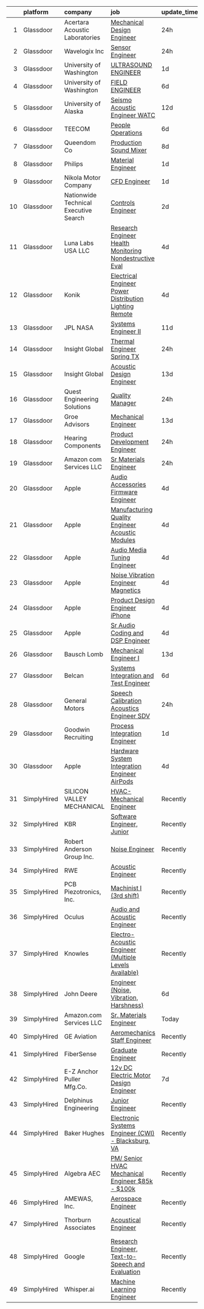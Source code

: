 

|    | platform    | company                                 | job                                                                                                                                                                                                                                                                                                                                                                                                                                                                                                                                                                                                                                                                                                                                                                                                                                                                                                                                                                                                                                                                                                                                                                                                                                                                                                                                                                                      | update_time   | location                  |
|---:|:------------|:----------------------------------------|:-----------------------------------------------------------------------------------------------------------------------------------------------------------------------------------------------------------------------------------------------------------------------------------------------------------------------------------------------------------------------------------------------------------------------------------------------------------------------------------------------------------------------------------------------------------------------------------------------------------------------------------------------------------------------------------------------------------------------------------------------------------------------------------------------------------------------------------------------------------------------------------------------------------------------------------------------------------------------------------------------------------------------------------------------------------------------------------------------------------------------------------------------------------------------------------------------------------------------------------------------------------------------------------------------------------------------------------------------------------------------------------------|:--------------|:--------------------------|
|  1 | Glassdoor   | Acertara Acoustic Laboratories          | [Mechanical Design Engineer](https://www.glassdoor.com/partner/jobListing.htm?pos=104&ao=1110586&s=58&guid=000001814218b45882c85ec11d113a2c&src=GD_JOB_AD&t=SR&vt=w&ea=1&cs=1_2698b5eb&cb=1654671324780&jobListingId=1007923836196&cpc=1160948BCBA38B5B&jrtk=3-0-1g511hd97r14l801-1g511hd9hpkgu800-923bf5b349813716--6NYlbfkN0BflVJNwGhgNxcd2RjbXHB2Xi-A9QixhWiONe55HLAVw5nJx4VfApodUOyVfTfArvkuLW9bEABIOiwKF4FzDhbFZ6VMkWjyIOdyHiyGji4bHgYl3l-aQF10j2mu2h90b1WCcrqsPRqSOWJBlUw4AxEDAryxQ5qwY3Tw9_EYsg_i_MxOQ7jLe2rtFB4EhSnG_ou2mLeProaa-t0wOz7XTrPWyqsAsFRCCqlYsgnONPkXLkrHUf9BSSrsb9n-PzPHM-wvKelsYY6AYI8DxmPmSS7vVqhFGe4W4PIIU3ag0sDjVyFsxgoZU6aTInd1t99S1rl0azxfKiVMMHShtYGpcRJCdOLB7GHjR_rOnEd9cV8C27L1NzCXtLrPlnLK3SZVKYZJk82b1zcdswQzq2GSSZriZL9M9Nju30XCfuP5wxwp6qSacbw5c0e9SCMxFxcFOAk8WginLC4YGyTTl_UWlRt8yo6mJAKM9fjts2zc9sqrp5g97iD0N2cWrLG7SeW_1JcxHejxtybwow8WVcQdpzNj)                                                                                                                                                                                                                                                                                                                                                                                                                                                                                                    | 24h           | Longmont, CO              |
|  2 | Glassdoor   | Wavelogix  Inc                          | [Sensor Engineer](https://www.glassdoor.com/partner/jobListing.htm?pos=125&ao=1136043&s=58&guid=000001814218b45882c85ec11d113a2c&src=GD_JOB_AD&t=SR&vt=w&ea=1&cs=1_54b8040e&cb=1654671324783&jobListingId=1007923726242&jrtk=3-0-1g511hd97r14l801-1g511hd9hpkgu800-0a21bd4166f87b4f-)                                                                                                                                                                                                                                                                                                                                                                                                                                                                                                                                                                                                                                                                                                                                                                                                                                                                                                                                                                                                                                                                                                    | 24h           | Indianapolis, IN          |
|  3 | Glassdoor   | University of Washington                | [ULTRASOUND ENGINEER](https://www.glassdoor.com/partner/jobListing.htm?pos=121&ao=1136043&s=58&guid=000001814218b45882c85ec11d113a2c&src=GD_JOB_AD&t=SR&vt=w&cs=1_b85942bd&cb=1654671324782&jobListingId=1007921173158&jrtk=3-0-1g511hd97r14l801-1g511hd9hpkgu800-e83b25c1862ba5ab-)                                                                                                                                                                                                                                                                                                                                                                                                                                                                                                                                                                                                                                                                                                                                                                                                                                                                                                                                                                                                                                                                                                     | 1d            | Seattle, WA               |
|  4 | Glassdoor   | University of Washington                | [FIELD ENGINEER](https://www.glassdoor.com/partner/jobListing.htm?pos=119&ao=1136043&s=58&guid=000001814218b45882c85ec11d113a2c&src=GD_JOB_AD&t=SR&vt=w&cs=1_854f3abd&cb=1654671324782&jobListingId=1007909440810&jrtk=3-0-1g511hd97r14l801-1g511hd9hpkgu800-8222a6db3c016374-)                                                                                                                                                                                                                                                                                                                                                                                                                                                                                                                                                                                                                                                                                                                                                                                                                                                                                                                                                                                                                                                                                                          | 6d            | Seattle, WA               |
|  5 | Glassdoor   | University of Alaska                    | [Seismo Acoustic Engineer   WATC](https://www.glassdoor.com/partner/jobListing.htm?pos=130&ao=1136043&s=58&guid=000001814218b45882c85ec11d113a2c&src=GD_JOB_AD&t=SR&vt=w&cs=1_d93567ae&cb=1654671324783&jobListingId=1007895376502&jrtk=3-0-1g511hd97r14l801-1g511hd9hpkgu800-49381f6cfded4a56-)                                                                                                                                                                                                                                                                                                                                                                                                                                                                                                                                                                                                                                                                                                                                                                                                                                                                                                                                                                                                                                                                                         | 12d           | Fairbanks, AK             |
|  6 | Glassdoor   | TEECOM                                  | [People Operations](https://www.glassdoor.com/partner/jobListing.htm?pos=122&ao=1136043&s=58&guid=000001814218b45882c85ec11d113a2c&src=GD_JOB_AD&t=SR&vt=w&cs=1_d4100328&cb=1654671324783&jobListingId=1007910339042&jrtk=3-0-1g511hd97r14l801-1g511hd9hpkgu800-f1a93bef14efbe3a-)                                                                                                                                                                                                                                                                                                                                                                                                                                                                                                                                                                                                                                                                                                                                                                                                                                                                                                                                                                                                                                                                                                       | 6d            | Remote                    |
|  7 | Glassdoor   | Queendom Co                             | [Production Sound Mixer](https://www.glassdoor.com/partner/jobListing.htm?pos=129&ao=1136043&s=58&guid=000001814218b45882c85ec11d113a2c&src=GD_JOB_AD&t=SR&vt=w&ea=1&cs=1_295c9109&cb=1654671324783&jobListingId=1007904394089&jrtk=3-0-1g511hd97r14l801-1g511hd9hpkgu800-4a08fa49530eeae1-)                                                                                                                                                                                                                                                                                                                                                                                                                                                                                                                                                                                                                                                                                                                                                                                                                                                                                                                                                                                                                                                                                             | 8d            | Charlotte, NC             |
|  8 | Glassdoor   | Philips                                 | [Material Engineer](https://www.glassdoor.com/partner/jobListing.htm?pos=127&ao=1136043&s=58&guid=000001814218b45882c85ec11d113a2c&src=GD_JOB_AD&t=SR&vt=w&cs=1_803b962f&cb=1654671324783&jobListingId=1007921545949&jrtk=3-0-1g511hd97r14l801-1g511hd9hpkgu800-16b23ee03f591274-)                                                                                                                                                                                                                                                                                                                                                                                                                                                                                                                                                                                                                                                                                                                                                                                                                                                                                                                                                                                                                                                                                                       | 1d            | Reedsville, PA            |
|  9 | Glassdoor   | Nikola Motor Company                    | [CFD Engineer](https://www.glassdoor.com/partner/jobListing.htm?pos=120&ao=1136043&s=58&guid=000001814218b45882c85ec11d113a2c&src=GD_JOB_AD&t=SR&vt=w&cs=1_32f09383&cb=1654671324782&jobListingId=1007921810248&jrtk=3-0-1g511hd97r14l801-1g511hd9hpkgu800-80c194976b1f5c2f-)                                                                                                                                                                                                                                                                                                                                                                                                                                                                                                                                                                                                                                                                                                                                                                                                                                                                                                                                                                                                                                                                                                            | 1d            | Phoenix, AZ               |
| 10 | Glassdoor   | Nationwide Technical   Executive Search | [Controls Engineer](https://www.glassdoor.com/partner/jobListing.htm?pos=115&ao=1110586&s=58&guid=000001814218b45882c85ec11d113a2c&src=GD_JOB_AD&t=SR&vt=w&ea=1&cs=1_0815cf9e&cb=1654671324782&jobListingId=1007919976863&cpc=9908D8D4413DBB8A&jrtk=3-0-1g511hd97r14l801-1g511hd9hpkgu800-3f866c3ef8e30be5--6NYlbfkN0AJHhKVjlnA57e75JmwQyYztGGPqTPX8wFDTpIP1hytILvOhyFbeWd7wWbPlP4ajVkAx-QyYgzSzbt3wOv8NBb7xD5GJAROKpvil1i6KCloFEVPOrPRb2cDQ-Jfp8bsfaRvU6n5SRjlINfTbPaNQKQdE-XpigwqRVvGxKMpbiiBU3MXHBO2XvwJro-OxNg3MyGMKqzU5lKvxCcVhkHRHWdYNENDbcc6aSxmwGtzSSlUOBu6Yo7FSpsEkYctDUzjOrYqUcewtRA1AAxRAG9vVTiJn8CRwWYgeoP8WFkHXkDC5lnN2THywKPHkQRx6BSfqcZdHP1wz6RTBvmARDVl3ghsrb27gtMeMEPAMF8a5DSiO-uVeTF0sVrAcWc5E2RfEylyMjDNxoYvnwglDVH4PbIXqm_umHDCng1xzfpwq4Kn_GwczXTYNZh4wsvzxUpwuFkpmRhYpZ6n_3qAb8g7GiXs1ev6vg0LHJsJ00pSItJkOCXc3ls_ix1moBNNq5P4o--0nG8OZDByppBvE71BDq5LAbq7VOfm5IX5b92FIyIRFI9Lh3t9uYHId7ZY-Ienxs0%3D)                                                                                                                                                                                                                                                                                                                                                                                                                                                               | 2d            | McCarran, NV              |
| 11 | Glassdoor   | Luna Labs USA LLC                       | [Research Engineer   Health Monitoring   Nondestructive Eval ](https://www.glassdoor.com/partner/jobListing.htm?pos=128&ao=1136043&s=58&guid=000001814218b45882c85ec11d113a2c&src=GD_JOB_AD&t=SR&vt=w&ea=1&cs=1_5be415ff&cb=1654671324783&jobListingId=1007915337352&jrtk=3-0-1g511hd97r14l801-1g511hd9hpkgu800-3e6221dab9ca8bee-)                                                                                                                                                                                                                                                                                                                                                                                                                                                                                                                                                                                                                                                                                                                                                                                                                                                                                                                                                                                                                                                       | 4d            | Charlottesville, VA       |
| 12 | Glassdoor   | Konik                                   | [Electrical Engineer  Power Distribution   Lighting   Remote](https://www.glassdoor.com/partner/jobListing.htm?pos=111&ao=1110586&s=58&guid=000001814218b45882c85ec11d113a2c&src=GD_JOB_AD&t=SR&vt=w&ea=1&cs=1_c1275692&cb=1654671324782&jobListingId=1007915971864&cpc=75B6770C194DCF89&jrtk=3-0-1g511hd97r14l801-1g511hd9hpkgu800-976f6700e403890a--6NYlbfkN0CtRfEJbO62b4JqOzanzcWMJBR1JzRWelxfWGz6I4RrBLk4853Sr2jbyegK_RDsCofHRUuapGr-9QbOspJmYqdoD4pQPeiZZan2nALM6bvohJHeIB41S8C7U-bihCvlo--HMWn0U0lJxFDNsK1mBVa5_tOur5IoNTL5JqPswmV4LjYM7uf8Ldj9oxgUS_hXpraSAz5rDPKVGQ7mOsskZGvt8EMBrHsVuVBdpt47d5-rlOx6k25sq9A0tCVUKUcYsBN2e6pg5jn2-t3YFlQHkcXjSJtkTc7MUrqzmPfEzmK_sqweccjBxcmhlScbs6-khWSkwyJF5v5icgCdXgd59uYuGBNedIwZZKoX8b8c5xsCkikOJZur6Lwjd2EX8qhTSyeCvoJ4ZstMWcHjiJPDlfmLZdh1T6qCY0WRILQ9RS-aerlVAvZRBmdmlehhkADPt9f1VqIH-GV0wQZBfHNjTieiA5JWVOUG3GNlDbkFz-gUWdmTNKbZzJ59KU1tBKZMkYLj1qWhQ07TNgWQbTX1RB3uKTopk3n6hpVXRZsI4j1TuC4w2vOpKBj_)                                                                                                                                                                                                                                                                                                                                                                                                                                   | 4d            | Iowa                      |
| 13 | Glassdoor   | JPL NASA                                | [Systems Engineer II](https://www.glassdoor.com/partner/jobListing.htm?pos=123&ao=1136043&s=58&guid=000001814218b45882c85ec11d113a2c&src=GD_JOB_AD&t=SR&vt=w&cs=1_b9b53d7b&cb=1654671324783&jobListingId=1007899655785&jrtk=3-0-1g511hd97r14l801-1g511hd9hpkgu800-4e1f4b2934dbc2ed-)                                                                                                                                                                                                                                                                                                                                                                                                                                                                                                                                                                                                                                                                                                                                                                                                                                                                                                                                                                                                                                                                                                     | 11d           | Pasadena, CA              |
| 14 | Glassdoor   | Insight Global                          | [Thermal Engineer   Spring  TX](https://www.glassdoor.com/partner/jobListing.htm?pos=114&ao=1110586&s=58&guid=000001814218b45882c85ec11d113a2c&src=GD_JOB_AD&t=SR&vt=w&ea=1&cs=1_fcf2ce89&cb=1654671324782&jobListingId=1007923530801&cpc=F41FEAB56D215062&jrtk=3-0-1g511hd97r14l801-1g511hd9hpkgu800-dbb4d581c1813093--6NYlbfkN0BKkHZu3wF05EeDimN_p6sYpKCMArvwa95YdH7UpkaBCoSUOkIYlUzfiGSLmYc7jy5qLvDiGrnL8zOuBcyPBq_PXmrNTDmy8W7BHE9WPad_oVUw0ze0dYbdQ6rfq29wKYHErfzo1QwiIhs-HEVxCqPyDyVxMxwckz2v7GwzpRK4wTozLsyzQtorBksm1w0LfWoPJoZQFwB8kXU8I_c2fDQkgcz9edKoOAZvIZtLwqpZSd-qvQF3088dI___VIGie3AxOoQsEnX5NONuMsE2GBBhtvQ085FxNeiUfOa_98SdQFqzvh1pCX0OxBjvkpTGGcfkC4C0FgVRHU4dpVCMYRHF4i1jKUtc9TWgnFnQ86PNN9PeAmht8B-zUuNt_M4I0aKOImGVxVIf1aojhBWyS0_zDOfvlefrX9mtdzgRJJYPOb11MY9j_NT2DgxNYUgoDVf57PMgysGWC6p5t2CAY0E0KtTc849x2MaIspdx_ILxEUQFQH2BJZuWcozAxzt-Wi5yztcspD_PNfS8QD74sM9v)                                                                                                                                                                                                                                                                                                                                                                                                                                                                                                 | 24h           | Spring, TX                |
| 15 | Glassdoor   | Insight Global                          | [Acoustic Design Engineer](https://www.glassdoor.com/partner/jobListing.htm?pos=113&ao=1110586&s=58&guid=000001814218b45882c85ec11d113a2c&src=GD_JOB_AD&t=SR&vt=w&ea=1&cs=1_89de7d1d&cb=1654671324782&jobListingId=1007893024918&cpc=C4A69CCDBB3B9599&jrtk=3-0-1g511hd97r14l801-1g511hd9hpkgu800-e809a169d98df253--6NYlbfkN0BKkHZu3wF05EeDimN_p6sYpKCMArvwa95YdH7UpkaBCuXZAtggzO9lWFPdGsiWEnVnxGdPQCQFGX9LEhHW-Pei5UNy64Sq5lYmOPvO_xm9BcU_OZfsyUJvRwwpJDqanVlS1KrM2gMytTr8DLtp1O1-zDF_sJ6OLwcbYPUsWI5wv_3EIV_PcCeJzmxZg01qaceO1KP3R8z4RyJV2COgQ3mlvMGAunSIlvwkBLvztZRfXftA8aUWJuxQD4hR_bL3oZBz0c2fZtUR7QaSBOLmKG06JgwGFr4TmGsgjeLdOaJr_JyGkYCXY8zSZo5TwYNAY9IrwPKpOKwytd0GYauIBkPKUONWA9AeC8FNXPYnqJIbjgoyUlrsWEnRVYM2E2t4Te41MvMTDRz4x9ZknVPC3_mk8HR9-ydq_B_kASB5-zin3Wu3bxVl0q2tOqffcTVDBGkJARZRjcHuq4Cd-3Y5-2Piq1jC1Rb1pTPm_GzJcOvCR90WiHXFPdjBreGu5d8-AEjBUUg77l3AbQ%3D%3D)                                                                                                                                                                                                                                                                                                                                                                                                                                                                                                          | 13d           | San Francisco, CA         |
| 16 | Glassdoor   | Quest Engineering Solutions             | [Quality Manager](https://www.glassdoor.com/partner/jobListing.htm?pos=102&ao=1110586&s=58&guid=000001814218b45882c85ec11d113a2c&src=GD_JOB_AD&t=SR&vt=w&ea=1&cs=1_47f1cb7b&cb=1654671324780&jobListingId=1007923779517&cpc=8F7BC0C6B9F707AE&jrtk=3-0-1g511hd97r14l801-1g511hd9hpkgu800-4a2da1c2cba23c72--6NYlbfkN0CvahHJL5dpwIe5nlYo2UZJB8CTXAEl9vJAxrd3EfdRQS1igj9bvH6yEWJbtuvhPXjZrygc3ygidKUG7bhn6eujIBEsEciprWzO9lteY5CIO1aCkuaQjiQYplRe2TfyiLHenoTzZb97peAWlEPk50Wiva6k6OpoFvmBufP7zcuvV2B1keWj91vIT70gz0NhNZPKQn47KXqoLHh58LROsdlqIZJwdPI2N8583jARxL-WNQ_RBdLFRQwCHWy6rBz1mjZLHJ2PheWZVJZj6T4Sp7LZ-cr-9MUfCELhR2alYaJmiLaxRokKHqbhor9NM_9MG7UrlegIzLuDv22-Gt6dx9o1hGIEVmFEceomfu-CHe8g48TlbJEz2OsX_4urQ7UoonhChw5RT_3bUlJTtbeE7X6VZvoA9iMnWtI7NyOF51mXw8MNKDg5T0nr-XjsUkfHSOa3RISQBh0zM7QcCPQ6S2hh5hN10EuhUoP9KafjS9RuMAVJ3wXuF8xMubR8ljP5lK1SLw4D36pprw%3D%3D)                                                                                                                                                                                                                                                                                                                                                                                                                                                                                                                   | 24h           | Billerica, MA             |
| 17 | Glassdoor   | Groe Advisors                           | [Mechanical Engineer](https://www.glassdoor.com/partner/jobListing.htm?pos=126&ao=1136043&s=58&guid=000001814218b45882c85ec11d113a2c&src=GD_JOB_AD&t=SR&vt=w&ea=1&cs=1_fc376554&cb=1654671324783&jobListingId=1007892248149&jrtk=3-0-1g511hd97r14l801-1g511hd9hpkgu800-68ff74c0c0fe3014-)                                                                                                                                                                                                                                                                                                                                                                                                                                                                                                                                                                                                                                                                                                                                                                                                                                                                                                                                                                                                                                                                                                | 13d           | Andover, MA               |
| 18 | Glassdoor   | Hearing Components                      | [Product Development Engineer](https://www.glassdoor.com/partner/jobListing.htm?pos=101&ao=1110586&s=58&guid=000001814218b45882c85ec11d113a2c&src=GD_JOB_AD&t=SR&vt=w&ea=1&cs=1_ca88e9a0&cb=1654671324780&jobListingId=1007924131446&cpc=8E078B77C4668316&jrtk=3-0-1g511hd97r14l801-1g511hd9hpkgu800-b598104a60934a5b--6NYlbfkN0Dx3r3E47sSe5bB3PIy1uzBZvlB7xy2NhfhZMlxQTsxrNljbzALwoFlb2o8Nq8EQ19lfnDJWhyj8pmzls4CQygA-diMHuiEJPqwUvp1Y5raj0ozkiE9TRp53EHwerBlVcQocMyjFVF0zzgLhJ5m4buWLayMGLEPC30oeXju_7vd7kuChwU-NftI_897tb9m0JZ2ryz_jpwek_88P-yJ021zMIEFO-2TJpV3cCFv5b-u84CV8u10TmtxlTT-o1PCTzdsyd-hjj6uhJ1QAeOd-cAsZBpL-lvUS8qMpBgx2VTws7g7WgMJ_3aK9HMu8F32_0ylihOfbia0WaCSVR3HLHwqS21m-YDKO-JnetLYhGjhSsVeRXV5EVnwBke7hozzQZt7yAkLgnQMdbWCrBMnWff1UOlsIgdot8CDpowd31JmJKlyq0Xuv7Izwoq3XKmtCEpICywc6S92Z8EcWiSlwySb465HfYVjE7UiiTeRdn_dMaohJmrWu4S1Fw4B_F9Cw5z8NX9m7D-5bw%3D%3D)                                                                                                                                                                                                                                                                                                                                                                                                                                                                                                      | 24h           | Oakdale, MN               |
| 19 | Glassdoor   | Amazon com Services LLC                 | [Sr  Materials Engineer](https://www.glassdoor.com/partner/jobListing.htm?pos=116&ao=1136043&s=58&guid=000001814218b45882c85ec11d113a2c&src=GD_JOB_AD&t=SR&vt=w&cs=1_78b9a36d&cb=1654671324782&jobListingId=1007922680165&jrtk=3-0-1g511hd97r14l801-1g511hd9hpkgu800-972e7efe6cf23685-)                                                                                                                                                                                                                                                                                                                                                                                                                                                                                                                                                                                                                                                                                                                                                                                                                                                                                                                                                                                                                                                                                                  | 24h           | San Diego, CA             |
| 20 | Glassdoor   | Apple                                   | [Audio Accessories Firmware Engineer](https://www.glassdoor.com/partner/jobListing.htm?pos=110&ao=1110586&s=58&guid=000001814218b45882c85ec11d113a2c&src=GD_JOB_AD&t=SR&vt=w&cs=1_cf34ff14&cb=1654671324781&jobListingId=1007917015530&cpc=F41FEAB56D215062&jrtk=3-0-1g511hd97r14l801-1g511hd9hpkgu800-d4eef08970ac90a7--6NYlbfkN0BvKrLyj5gPmtZO9T8euul8TCxuuKNOtzRJOomxnwSEodTz2Bc-sPZl29JElYHfcoRu0fPF_ZzN6CqCSH_O0wPUIg6dADdOOagPKucvfFGp1nNHMArWqZP5xOj823TGYBhlHArJIwTb41lIsfxk26BgSJTGUG0IGyyodEa9hWieJWqrVhEh_nYD2OOIVnreaR_bRsEE_F1u1ICYChBXUZSDTO89MkGbuc-8Qm3qVGn_CKe6mYAZ8T6YfQ3A-uFRVK-MLqu465FanlfDjkeTNgDfKTkmNW9_vUlUhHNwzX4H3gZFyb8ztA-A-dQCwaE-MDtKUlm23EIVtPVQtnOBa8dwQJAb-oXq9oR01VNfqfkgO4ou3Vu3ryb4Qz4TmPfEgq5hZH1JK3bfeLdQAZMOy12hM3XsNZeAI3jqb-c7SBK6o0YaTsVbM5QCFCuIoPG4hFb2LPS1gLVmG1sf7lTKHvnBAk555pLgL-0bDZipVbeC2_0L47AINNqJ1Q245eoa8cIv3d7xBIzIU9HARvfT_Xtpx_FN3bL5UtVTA1Grly2y2Gz_IxjLfxVwgi3-1VySb07O8r7rX0mIwVCGPhysJZYKq_DG9-rHiJVvFJdw-I0kqRtwb9ceFDoRKxVLE2vvhPftA31-E1ZBV_GwYLdIpYbyvGGCNacRN_7TfMV9136TW0_fWE_r5B90nKAdukn-PieaUlVDMXEUwBBiFryhry4wbSDbAYOWsdUa-J9mjklRhzACZ7wOMZ22FvSk2yN5ZikwPu65gE1qFspuzduvb7MjGCPr9JadOtdf94Mpr88qdEM4JDmb2ultlZ1r0zR74fzKgOgCXAw9AexkM6pBNqxkbYLiAyqiVAjRqjJFAQ0G1K9aFyFMWO72oz10dVx6PNpuLiFuGBTLwaQV9_F9_akKoNz3HX4z0lt7gToqF2doVNnU8yz-LwL7qMywOysX7iMhHEiYv-v2jFskuxV8cS2S)                                | 4d            | Culver City, CA           |
| 21 | Glassdoor   | Apple                                   | [Manufacturing Quality Engineer   Acoustic Modules](https://www.glassdoor.com/partner/jobListing.htm?pos=118&ao=1136043&s=58&guid=000001814218b45882c85ec11d113a2c&src=GD_JOB_AD&t=SR&vt=w&cs=1_0969fe23&cb=1654671324782&jobListingId=1007917363857&jrtk=3-0-1g511hd97r14l801-1g511hd9hpkgu800-3233df706c341941-)                                                                                                                                                                                                                                                                                                                                                                                                                                                                                                                                                                                                                                                                                                                                                                                                                                                                                                                                                                                                                                                                       | 4d            | Cupertino, CA             |
| 22 | Glassdoor   | Apple                                   | [Audio Media Tuning Engineer](https://www.glassdoor.com/partner/jobListing.htm?pos=106&ao=1110586&s=58&guid=000001814218b45882c85ec11d113a2c&src=GD_JOB_AD&t=SR&vt=w&cs=1_453692ee&cb=1654671324780&jobListingId=1007917011753&cpc=F41FEAB56D215062&jrtk=3-0-1g511hd97r14l801-1g511hd9hpkgu800-484dde5776d7ec0b--6NYlbfkN0BvKrLyj5gPmtZO9T8euul8TCxuuKNOtzRJOomxnwSEodTz2Bc-sPZlO_uSwsktAegDR1oWscXc65oi0TyVuQL2LvMsG-yKfW6nYpTxDl9A7XZONf_sUfyY-YYwkZ9dQRdnQPUnbXDY4pjnxDEQwQheAg1S9xZ0mzOGGZpNJST5Pbwuy6TjeFe9qzLRVUxqPZzDpYGLT8BQpwZLhAyRoV3ygP1LTH2aebczB-kt7qPEZ3RGwcgFqXns2QauRug80wLdTIkInqrnRb87u9iTsBvXd0eksYho0y6acuUUUCBJqE7nBkopcNxNlkHQssq46o3_4kFjsSPB9QIs077RgXlisOis3Q_P_f6j171SMC_C7EnBDvQg8v02ruj-vEYr2-h0sEOujoYmezon_gOs3Z1WxfGmmfa_0HTQfa6RGkgdvSTyyhC_Yt0YCeq7FL9wM_kavj-xK9o_qC1fzJ-41kEBvY5LziTbIcIXS_A4KsqnSyooooeLmIMatbxpzANn6Zg9zmE49BVIpI8a-cHnRCAfqi3ujNMVAIr0GoP2CYxIgnZ4FfKhJFNlIi69AigEtjBganF6vzDXO0mnRb215cpRhkcDO6thu9McV4_5FYkuK7mLtIiFW2pcCeEsd9xvVwlm-cn_5NRdE2AC51KzjXQsNm4nC9lHw04KMZVP4S-vHEmW8VBZ1h9a5sbG1x0W6kN8LWlASKzbMnsHCTmViDgrdZH5RyniQpxgIzDa6DYYbYKDlh5VFr_aJ3lJHxH8XO2SJQhxGZFGAdcHQ2eI2hYNNqXle6TXQrS2yPHFpx08CdhwsjcCFEG3kHsz82SgJ2DJy6gtqxhIZre-Kldn-nCDYmp-JnJdZcXSnZCs_rrkpaTpp5Yj8LLHR6K8RvossZXXzCOtcfis1ZBOb46o3hQTQacDiLTgD5qLQxccWtpFoEVSqoXFwoB7OJvnN2q05PKXzoacQkrVvj-RkYhIT0LJ-4xlwHknrK0%3D)                          | 4d            | Cupertino, CA             |
| 23 | Glassdoor   | Apple                                   | [Noise   Vibration Engineer   Magnetics](https://www.glassdoor.com/partner/jobListing.htm?pos=107&ao=1110586&s=58&guid=000001814218b45882c85ec11d113a2c&src=GD_JOB_AD&t=SR&vt=w&cs=1_3fd45b68&cb=1654671324781&jobListingId=1007917015840&cpc=AC285F3A3ECA6BB0&jrtk=3-0-1g511hd97r14l801-1g511hd9hpkgu800-b27d417db0094376--6NYlbfkN0BvKrLyj5gPmtZO9T8euul8TCxuuKNOtzRJOomxnwSEodTz2Bc-sPZlO_uSwsktAegDR1oWscXc6zp1AfIneIoVuzmWXiGUazp0jNAgjeMkEya4BNN2kaGCg5woHm4-v_q1183eRA2pz77ZAr8SU4b2pVBHuk9eVLcEpsXVgghEyuNIL3pgxhWxtnzOOLB8n670zz75onb7wBH4pDeDdaCrXxDkuU3FRVDXI5SaiCHGtkIAzlJTPPQzNkuTqqycgD4oYpz0ehsn37fkLpjNp1MLrm7l1uViR_EBcqormlVrAVNP4DrB5dl_uyrvyTHrjAAGydsFxhmzHm8NjjQloQcYjMICMXxOcZiJODXFrEvRrvMxTPFnQmVeQ1Oom65Wb_ixiuTCaLGAHY8d2q7vyImqdLdO3D0eRunH90B1yBLSUjD4gQi4x4ZPJ8-FUrMP5vPhFVIJ2MwNcz6kqV81TJ2PjMyKk9zPlitqWrTzU84-iBhpeLkxoF_HHtNIG-xtxh9MIJXW6hVa7c3uJlS-9KBJZeuMzTDO8GhP5oV-Gv0R2SaQFs1FLWrk862lQx2DZi1x0Z0IcPsv9_x3NLSSjqBkEwpAfVO8Fd9xmJ8yHXJUq68ZCk7oDedO5-xu7dDZzclvluuP2xFwr01yMpWe7z6bxHHSV7iZb9P3bWHurHmrDATo_klEEeZQLsJbwtHkpGNPykVj2_5tM04nexpz5Zig4-Qefmrxor2xH1vusAsYKIt2j2lpt0Wrrlp9lukgwAfes34addz1WBd9O4oFx40jBoX7LosYzCr8jlFG8NbTMhmYFlxlt59rUy9VSi96rx9j0ywX47TN6gGdDgWRk8vEDNGv-r1fuHn_P0AgDkUHjjdT-_Xm9Dg0JE3ARwT44Th-hdrj9s7SvirW5Q5Fnv220ma5WwcdSofvz_vN0tBSGFhUPBnNMi_wSyFnkCI0ZK-xi1Jt7zYybycE3FBYs4bw5Pj0XSWPE-AezgM-fW3yQQ%3D%3D) | 4d            | Cupertino, CA             |
| 24 | Glassdoor   | Apple                                   | [Product Design Engineer   iPhone](https://www.glassdoor.com/partner/jobListing.htm?pos=105&ao=1110586&s=58&guid=000001814218b45882c85ec11d113a2c&src=GD_JOB_AD&t=SR&vt=w&cs=1_14b5e094&cb=1654671324780&jobListingId=1007917015201&cpc=AC285F3A3ECA6BB0&jrtk=3-0-1g511hd97r14l801-1g511hd9hpkgu800-6024bbd5b1350741--6NYlbfkN0BvKrLyj5gPmtZO9T8euul8TCxuuKNOtzRJOomxnwSEodTz2Bc-sPZlO_uSwsktAegDR1oWscXc68DynupFfMPXTyd6bSCH1iRU9T646606PHaj628xc6VSck9-EAIZjE7Ijg0nckIGcZt8ewmOU0rPfpP0U9LDTwi8DXLXNanwRa6osIlZ_nGiQeVZcMEDzofmLpFalk7H-kd0xS4V2ItXE_fx_nGnTYyxTk7YfTVcWHIA6Q1AMreTeGnbgwzIu-B-qnlOxgS-8JAIllV-rrIICLUlgZsf7CgMwgKthqlL7NV2ifxO-0yVqwyOQjhDCQyB0O7BhKJ4GIfkVhmyCF9w9lf8D9LgdHZUGAW2gYV5ucdZPTu0ukCdj3NaA2rt6eAzvgjwv8ie9AHsF9AQhDtJ4XuJpEbQNjF0zeB9qypzfkIYbBpqSSPPm2TTuAcmxTWk7kv75KT26BRFB-NuaP8F_SZwreYEoVSXYo5lHjDqIMQQoZqYpWwm411w3wByF-LT8emvm5n0SfkjDY-Pp763fwL3rDev6CoYDVpcNRUbfl7AeHs8nGsDe_74HN0oVAnKhhg4bgf3dCYW2JQjeS2-xYnDiCFSwru2o8jGw9Z2FNwRZqtzgPDJ0W9cUQ1BGmxHgtHNPRwugA9WfBD7JWTVJqmDanx5KW-diOCKQbXcO_evM5XzY819u1SEDPpAV1atZgw7tkKAz4sDpkQNtKFVrFoadErZ077uyzzmFfWQLCjDVJgRRwQDU3GTRwjesBrfCXaBbI_hZqfsLvQQYd1a28O6VpFvZYRp4c9SU-_uJOeZeE-ohkfDaMiZ4ICNx9-DMFvR694JOpWdBzyrkC6e1AbrraPEpVw1XFYsJaTnaRZ6cND_CxRjIJs__P2bXHn0vqk1DM9FJ67zsEjXE-xGIougbjVu1cMYmIZi2DtVZQrOhQt35DWSwYg-E1yscckSzp52y4qsuziqBPsEO2np)                                   | 4d            | Cupertino, CA             |
| 25 | Glassdoor   | Apple                                   | [Sr Audio Coding and DSP Engineer](https://www.glassdoor.com/partner/jobListing.htm?pos=109&ao=1110586&s=58&guid=000001814218b45882c85ec11d113a2c&src=GD_JOB_AD&t=SR&vt=w&cs=1_93b79860&cb=1654671324781&jobListingId=1007917015340&cpc=654405A9B1E0A9F5&jrtk=3-0-1g511hd97r14l801-1g511hd9hpkgu800-c7a78ab670a763b8--6NYlbfkN0BvKrLyj5gPmtZO9T8euul8TCxuuKNOtzRJOomxnwSEodTz2Bc-sPZlC5mDe-NOaJjo2lqg1vkfF-bYnBWp88H3wQc6EYBLrpU-irGZP9-oXYXcdg4hXQ6K5zmJHAcYBki9iM5FbuliTdHi4SIsIgVOOLTk85UqjxoIMs29CGPfKQbATkUg7grlVHewuNa60kxaFk3Pclsfz0oHx3eMO_aPIAQQlyXmd0EfeEfR1VLcBBGJkpACrJ3Ua_VPv3ZrvznrH2WYlJ7f-VWTDBNamgbwQGxAgmKN_NNRNHFqxtGhn7UciMuxQaODwC1vv64-43JjsM1LgubVYe13fHMs5zEkiH60KFg4o6JtI7LsCzfGOuyvdtCvMwObX_DwjlirFo7_7zTu-t1E5vbc7KRLw8-1bKNqNJ-lGrbAfiG0fRNax0rCdEsX-1Asx8v1VK7PwKzdHo474rRPQVc5bgAa3zkDXDtbf0UhunI3QPsaIjBAUT64nTTG5IX1KoJ9c0fRCw3G0Q-L1Vk8JSiHGmZm4AAcIyMoCJ5c16pS0gxKQcQH3_6YzfpUTbu3sd4YNmuySaVjl7u_LkKpQ4wFTWV4xVnanrTHA_Wk1ZC5LyGelTgTIJXk5vkkNBCwJhdB-37kxtEN81pvzbMRdmffscTrYpApikUFaR2tGwdL9D_RL5KDRQd-LacPXAni-pGW6OELgePI4ydNtBMcWpfqJfmyY5wNXFVkanen0KqS0faJizbSO5URzCMJ7yH6wEQDrPYG-9XIzcrVNXRO2UlhpKcZ9W7LR1A4Zm9ehEEbJ2R43UYmrUVlYBHf6xqIQ0FvWL4u3d2qrSfR-KG_4mBq6Y1gbRR-MLNpOEyQr2MXUQJgRkxhom_Yei4kiUIbMuzICxIM25zm1lCZE2ycHgl8KUiFUJYzVGUnRMc9N3LUJyl21c3l4XoYAd6q3HZ6fzO7PHkkubDYGdE9VDxN6neNDk5-whBm)                                   | 4d            | San Diego, CA             |
| 26 | Glassdoor   | Bausch   Lomb                           | [Mechanical Engineer I](https://www.glassdoor.com/partner/jobListing.htm?pos=124&ao=1136043&s=58&guid=000001814218b45882c85ec11d113a2c&src=GD_JOB_AD&t=SR&vt=w&cs=1_ee74dee3&cb=1654671324783&jobListingId=1007891404765&jrtk=3-0-1g511hd97r14l801-1g511hd9hpkgu800-911b13912687e507-)                                                                                                                                                                                                                                                                                                                                                                                                                                                                                                                                                                                                                                                                                                                                                                                                                                                                                                                                                                                                                                                                                                   | 13d           | Saint Louis, MO           |
| 27 | Glassdoor   | Belcan                                  | [Systems Integration and Test Engineer](https://www.glassdoor.com/partner/jobListing.htm?pos=112&ao=1110586&s=58&guid=000001814218b45882c85ec11d113a2c&src=GD_JOB_AD&t=SR&vt=w&ea=1&cs=1_5c281b9d&cb=1654671324782&jobListingId=1007909677429&cpc=155EB9D5185558AF&jrtk=3-0-1g511hd97r14l801-1g511hd9hpkgu800-872afd214ba4f20e--6NYlbfkN0DXzDzZ1Oulz9LSjzVbF8otUHEujJfFPwzVdyJWZPnyGFYnMUMoxwfR8sbznpKQnnlfGW3bOXYhycKTis9jPgzBByF-gaLVO5MojR9XREIoEpg-EKliKMB6zLcUFKf6tazhvKkfd6seFvLc2jscKNDa39u5yRKO__SPvTP2k2SUfKZYhUb-OyYLMjXTg5H3EKCoJo8mY1iAHFD6ynoMdkMD9BYrVAJsUro4ACwu2PSAtXxsUCtM2NYOf53H8O-D2Gmp3T7MrWvynMAy7fYlrpb-9LQ1rjmYbrFD4hLwxRE-0VEU7arAa6HtNdt3rG6rpPvV0JT2CzA_YVtiLeDDrYZH6Zw9qT9NwJnMz7SaUh8Kzmt1v5H6FWBkjkkgxA0060wLpTTLGxlPcM_J2RcZLvIN_mJw0XAGZFzp29MhnsOFaTqGEjTPChpeCTXPzSZ8sPpfkMiZKP8dv4RKRSCoNanGVpM-ButzUydYaOhvHXKWIHaXsGaXhIKIkelmxFPC6u1ID0KUoOtzZXH8G1IlZzL8TzediIr9Zt0HCJLjI2mg8pdQpnZ23xDWFZ2_EjvlKPdedfBwbbmIhW-JRPFzIk1n1gaz2IWAr0SUV_kFjxwJvVaz3dnifmUFT5cnoW70FI0isQUlzRRLDK8ghDC2qFi9T06ATUvT30nxZROaN14wSUYiLmdgWxbHXTGI4IfPknkpmIZeDuTfc1Fwe7RRxYXMTQwZ_nggKE7VHc7zssJsTtY_gSWQMzcvPJMcgkOsONq-lEFpw-ZGllbqTRIjy9QBmqWfQxerhP0%3D)                                                                                                                                                                                                           | 6d            | Louisville, CO            |
| 28 | Glassdoor   | General Motors                          | [Speech Calibration Acoustics Engineer   SDV](https://www.glassdoor.com/partner/jobListing.htm?pos=117&ao=1136043&s=58&guid=000001814218b45882c85ec11d113a2c&src=GD_JOB_AD&t=SR&vt=w&cs=1_f6ecfb74&cb=1654671324782&jobListingId=1007924140335&jrtk=3-0-1g511hd97r14l801-1g511hd9hpkgu800-bf3df8dcdd20bb2c-)                                                                                                                                                                                                                                                                                                                                                                                                                                                                                                                                                                                                                                                                                                                                                                                                                                                                                                                                                                                                                                                                             | 24h           | Warren, MI                |
| 29 | Glassdoor   | Goodwin Recruiting                      | [Process Integration Engineer](https://www.glassdoor.com/partner/jobListing.htm?pos=103&ao=1110586&s=58&guid=000001814218b45882c85ec11d113a2c&src=GD_JOB_AD&t=SR&vt=w&ea=1&cs=1_6890a1ad&cb=1654671324780&jobListingId=1007922063023&cpc=84DBBAA61F05C438&jrtk=3-0-1g511hd97r14l801-1g511hd9hpkgu800-2733e00b55de59fa--6NYlbfkN0CxjMr8UpMCA6oxnxQ4uxcX4bQnO6D1al2wmyIZZS5KU-tvIHWzS-95XUksm1Da5ip9tClcx-T-C7dFv3Tqw2A4cr5M6B2CUBV6TYBgRaBBGfkJ7DBdtFIY2Hq3qi002DHB2WWS8TV6KYO0h-PxP7gPHWb4bRlOAdqWiBlQLvl0fZQiW4JMoq2G5ljUuAjcfJQZ34gGrpivGk4epSx7UiYphf0JSIE1T71OJTtQVDAN5g4f8NLfFhs0Cvscrug9hS7H9PCogPKpyznEoJW1AaHQxpeW_c3tW-GcF6DWjghEkIL7BvlDtlnTymPmy8GAQ35jY6e3RVEe4LJ2c88zbcoreNUUP81pD5w_LSOyTNxnd9o8z56eJxKhP6A9in6ua7Eel24vFWGvIm7l3LCt-dVQQuMmxG1dXLUvCJrDUqZ_QDWntvMrdE85waSNAlBl28dDnw6aj3qPFPMDF_O-zHhQGxPaf0ETRkoUNpteKsfHRnjcBXS8OmMH5NuI01z1HHjEZFzNYq0KBBBeTAtP46qUYMGDjjoLvx6nQv7Av4IdJEUd3jAzratBhV4NQxeh5k0%3D)                                                                                                                                                                                                                                                                                                                                                                                                                                                    | 1d            | Austin, TX                |
| 30 | Glassdoor   | Apple                                   | [Hardware System Integration Engineer   AirPods](https://www.glassdoor.com/partner/jobListing.htm?pos=108&ao=1110586&s=58&guid=000001814218b45882c85ec11d113a2c&src=GD_JOB_AD&t=SR&vt=w&cs=1_e6f9a169&cb=1654671324781&jobListingId=1007917018507&cpc=AC285F3A3ECA6BB0&jrtk=3-0-1g511hd97r14l801-1g511hd9hpkgu800-0ad8048f56d7573b--6NYlbfkN0BvKrLyj5gPmtZO9T8euul8TCxuuKNOtzRJOomxnwSEodTz2Bc-sPZlO_uSwsktAegDR1oWscXc60rJuWs91izK_uaTiAucU6pm1rPk9UjIURKlDEEKNrqzgtQmgLVQW1Z4mSb2vCI8Ke3knr1TZm_bBst5cnD2IZwbZFiZ9SNb5bndeHlN-yS4IHO2iTbNGrCb3vEg1UrMPbFHEz2oqlw8PwFIBb_VT91Uxqfr4wr4fl3r683n4atEr3Q1P8KRuK2pCw8OjyN5nyaH53IXQ6eQlW0Zr5EFB8k0XeT4mF2Aor5BJaLsUaxzcEgX_pkP_hA0YMkjixp37gC7b5BULzYtsv8w6zz1_xPi_Wsa69wCbz6LuOETJif3JHv6kPXKXLgWoyumpEz8RaMp30z3Zq5M0T8Wtm-sOqrPl869kqhss34xULRmWSW129xgy2N6ZpFpcmebN-nHsmrr9JBZDM0Wnqng2KXyL0YkM5LEtwtVkkeUNoaWzU6t2pukLx8B9hRmpM2B8OPduV-Vt88BYOnicQC89Vjz-6G5-4gVmAXeNrGabOK7rkCKl5U-WHstQHPE7xrZGIbGE7zLzCUt8Bi8NPcHn8eWe3QsflMb3jcmWvqUPL6RiWnShBbXOC0W-jB1yClA4LArV-SFD1PF0OLWxbJlK3tZb4M0-7LpRHbsdOBXizPmww6BT3NzCsHGj8PvboV1p1C5gNYHktDaNsgcWEK8z_h95ereuZpiUPmiCWkreb9-dsmKy8l-8R__X5gKY-fIT7VGf4bY_rB3Whqv83WF4Ot5z5Nme7l5B9r1cRjnwUbjJqvFfxQ8GN9exXe2xu4ZwCZiSClidWqgtKM-rWiw58A_Bym6May8vBTUY5TcdsjUVEnMQAzv-3rVm2p9b3HZbrFn0WTDqTJejP6nVklve47RGWXhRn_nc6bEBlcIrcRArF6mmX-z0ieoshurN8JT0kWTWSzEH7UAOV2IB-Gba7vr9fo%3D)       | 4d            | Cupertino, CA             |
| 31 | SimplyHired | SILICON VALLEY MECHANICAL               | [HVAC- Mechanical Engineer](https://www.simplyhired.com/job/H19TLKifojE8xdr4cP2U23pMQuw-4-PtwgBzwQEk0RX5uor7WXBAdA?q=acoustic+engineer)                                                                                                                                                                                                                                                                                                                                                                                                                                                                                                                                                                                                                                                                                                                                                                                                                                                                                                                                                                                                                                                                                                                                                                                                                                                  | Recently      | San Jose, CA              |
| 32 | SimplyHired | KBR                                     | [Software Engineer, Junior](https://www.simplyhired.com/job/CyRHc1Ltb93IXjZVIZGRS9MR79MfwcsUifqlGehLqz4U3kMV2p3gpA?q=acoustic+engineer)                                                                                                                                                                                                                                                                                                                                                                                                                                                                                                                                                                                                                                                                                                                                                                                                                                                                                                                                                                                                                                                                                                                                                                                                                                                  | Recently      | Lexington Park, MD        |
| 33 | SimplyHired | Robert Anderson Group Inc.              | [Noise Engineer](https://www.simplyhired.com/job/cDVfwJH-JU5-yM38TBygwEaBW1plWiJydPdEDcaX2TDlAzDntcbhNQ?q=acoustic+engineer)                                                                                                                                                                                                                                                                                                                                                                                                                                                                                                                                                                                                                                                                                                                                                                                                                                                                                                                                                                                                                                                                                                                                                                                                                                                             | Recently      | Detroit, MI               |
| 34 | SimplyHired | RWE                                     | [Acoustic Engineer](https://www.simplyhired.com/job/4D63mtBB7SWuAFxiBsGNOz9NUklFa_tKof_tkGCLh70qDDJG6uepQw?q=acoustic+engineer)                                                                                                                                                                                                                                                                                                                                                                                                                                                                                                                                                                                                                                                                                                                                                                                                                                                                                                                                                                                                                                                                                                                                                                                                                                                          | Recently      | United States             |
| 35 | SimplyHired | PCB Piezotronics, Inc.                  | [Machinist I (3rd shift)](https://www.simplyhired.com/job/-yRJ87f5bsFd5bcuLjqeRz8zYPyrCbeza1uIACW_ne8tTGaroM8gVQ?q=acoustic+engineer)                                                                                                                                                                                                                                                                                                                                                                                                                                                                                                                                                                                                                                                                                                                                                                                                                                                                                                                                                                                                                                                                                                                                                                                                                                                    | Recently      | Depew, NY                 |
| 36 | SimplyHired | Oculus                                  | [Audio and Acoustic Engineer](https://www.simplyhired.com/job/UJoG-TUqn5_pAreZRAEtyqeSB6eR2YZD65dUaa1EoBzMvajWfKvkbg?q=acoustic+engineer)                                                                                                                                                                                                                                                                                                                                                                                                                                                                                                                                                                                                                                                                                                                                                                                                                                                                                                                                                                                                                                                                                                                                                                                                                                                | Recently      | Remote +2 locations       |
| 37 | SimplyHired | Knowles                                 | [Electro-Acoustic Engineer (Multiple Levels Available)](https://www.simplyhired.com/job/ke2PSvcU7MPCSsVbDMT231HGhQBH2RM7CZ0Iuq3fFUDbP-vw3MR87w?q=acoustic+engineer)                                                                                                                                                                                                                                                                                                                                                                                                                                                                                                                                                                                                                                                                                                                                                                                                                                                                                                                                                                                                                                                                                                                                                                                                                      | Recently      | Itasca, IL                |
| 38 | SimplyHired | John Deere                              | [Engineer (Noise, Vibration, Harshness)](https://www.simplyhired.com/job/yGrgBEEgEl1yerKgzig9GI9KprYMruKmoVF--Cg7AsObx6NE8v40_A?q=acoustic+engineer)                                                                                                                                                                                                                                                                                                                                                                                                                                                                                                                                                                                                                                                                                                                                                                                                                                                                                                                                                                                                                                                                                                                                                                                                                                     | 6d            | Dubuque, IA               |
| 39 | SimplyHired | Amazon.com Services LLC                 | [Sr. Materials Engineer](https://www.simplyhired.com/job/KcN8hOvTbViapZ0daANDFyP7bkZFgw_kvWR6VOUG4fAyi3nmWxMUUg?q=acoustic+engineer)                                                                                                                                                                                                                                                                                                                                                                                                                                                                                                                                                                                                                                                                                                                                                                                                                                                                                                                                                                                                                                                                                                                                                                                                                                                     | Today         | San Diego, CA             |
| 40 | SimplyHired | GE Aviation                             | [Aeromechanics Staff Engineer](https://www.simplyhired.com/job/qV3eUiTzPOsc1HpRl338fwEsdGlPtkPFQ9uqzhrrPYakT55L5OY0WA?q=acoustic+engineer)                                                                                                                                                                                                                                                                                                                                                                                                                                                                                                                                                                                                                                                                                                                                                                                                                                                                                                                                                                                                                                                                                                                                                                                                                                               | Recently      | Evendale, OH              |
| 41 | SimplyHired | FiberSense                              | [Graduate Engineer](https://www.simplyhired.com/job/-2Xn3I0zeJsly8Jx3MqXjUBsfKswzUcQkIwaZjJ0y1wyM4X7iWtnCg?q=acoustic+engineer)                                                                                                                                                                                                                                                                                                                                                                                                                                                                                                                                                                                                                                                                                                                                                                                                                                                                                                                                                                                                                                                                                                                                                                                                                                                          | Recently      | San Francisco, CA         |
| 42 | SimplyHired | E-Z Anchor Puller Mfg.Co.               | [12v DC Electric Motor Design Engineer](https://www.simplyhired.com/job/bFbAKjZcJD_6KkzUGHaao2HdKVzqJdkCiy6kNMRVo4cE5pJqB4tfLg?q=acoustic+engineer)                                                                                                                                                                                                                                                                                                                                                                                                                                                                                                                                                                                                                                                                                                                                                                                                                                                                                                                                                                                                                                                                                                                                                                                                                                      | 7d            | Export, PA                |
| 43 | SimplyHired | Delphinus Engineering                   | [Junior Engineer](https://www.simplyhired.com/job/h4V74INjnXe_DMu1XIKQrJTQVM4054zCJaG-XNZNz1AMXi3bwcMKtA?q=acoustic+engineer)                                                                                                                                                                                                                                                                                                                                                                                                                                                                                                                                                                                                                                                                                                                                                                                                                                                                                                                                                                                                                                                                                                                                                                                                                                                            | Recently      | Bethesda, MD              |
| 44 | SimplyHired | Baker Hughes                            | [Electronic Systems Engineer (CWI) - Blacksburg, VA](https://www.simplyhired.com/job/kjlSJRdhaAT93fGJ6aawQRqP1CTLRLPTsF1jQ0t6dqwvyS3MezMNIQ?q=acoustic+engineer)                                                                                                                                                                                                                                                                                                                                                                                                                                                                                                                                                                                                                                                                                                                                                                                                                                                                                                                                                                                                                                                                                                                                                                                                                         | Recently      | Blacksburg, VA            |
| 45 | SimplyHired | Algebra AEC                             | [PM/ Senior HVAC Mechanical Engineer $85k - $100k](https://www.simplyhired.com/job/2C4N_nYe_hSl29TVhlc9GnvR5gRy3kdRG2FUoKsgTqKekN8SiCSWzg?q=acoustic+engineer)                                                                                                                                                                                                                                                                                                                                                                                                                                                                                                                                                                                                                                                                                                                                                                                                                                                                                                                                                                                                                                                                                                                                                                                                                           | Recently      | Cleveland, OH             |
| 46 | SimplyHired | AMEWAS, Inc.                            | [Aerospace Engineer](https://www.simplyhired.com/job/Bi9LxNMiirWB-h_LWmfYPgb7cO5Eo3DPWjmS-TV6H25FkAFq1AUDCw?q=acoustic+engineer)                                                                                                                                                                                                                                                                                                                                                                                                                                                                                                                                                                                                                                                                                                                                                                                                                                                                                                                                                                                                                                                                                                                                                                                                                                                         | Recently      | California, MD            |
| 47 | SimplyHired | Thorburn Associates                     | [Acoustical Engineer](https://www.simplyhired.com/job/THO59Xa554dI0A7zeuGc6A_vF580fBLUGpp4QIsrrGgY7ptb8D8MJQ?q=acoustic+engineer)                                                                                                                                                                                                                                                                                                                                                                                                                                                                                                                                                                                                                                                                                                                                                                                                                                                                                                                                                                                                                                                                                                                                                                                                                                                        | Recently      | Charlotte, NC +1 location |
| 48 | SimplyHired | Google                                  | [Research Engineer, Text-to-Speech and Evaluation](https://www.simplyhired.com/job/IaMT0UYMtbnWyqb8o4N04bQwXO_sXxxsfUXDs1GmsEMUcJl-r_tU2Q?q=acoustic+engineer)                                                                                                                                                                                                                                                                                                                                                                                                                                                                                                                                                                                                                                                                                                                                                                                                                                                                                                                                                                                                                                                                                                                                                                                                                           | Recently      | New York, NY              |
| 49 | SimplyHired | Whisper.ai                              | [Machine Learning Engineer](https://www.simplyhired.com/job/qQx0EWJ17_QU1wEK4HiovtNaJKwqbAg87bHanarDIBTpKMOz7ylK1g?q=acoustic+engineer)                                                                                                                                                                                                                                                                                                                                                                                                                                                                                                                                                                                                                                                                                                                                                                                                                                                                                                                                                                                                                                                                                                                                                                                                                                                  | Recently      | San Francisco, CA         |